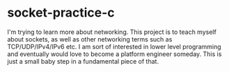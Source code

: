 # socket-practice-c




I'm trying to learn more about networking. This project is to teach myself about sockets, as well as other networking terms such as TCP/UDP/IPv4/IPv6 etc. I am sort of interested in lower level programming and eventually would love to become a platform engineer someday. This is just a small baby step in a fundamental piece of that.
